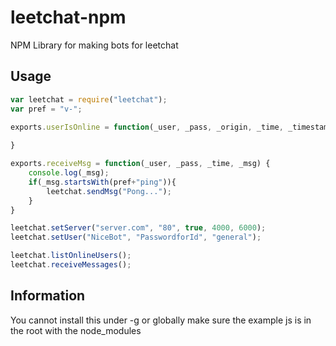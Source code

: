 # leetchat-npm
NPM Library for making bots for leetchat
## Usage
```js
var leetchat = require("leetchat");
var pref = "v-";

exports.userIsOnline = function(_user, _pass, _origin, _time, _timestamp) {
	
}

exports.receiveMsg = function(_user, _pass, _time, _msg) {
	console.log(_msg);
	if(_msg.startsWith(pref+"ping")){
		leetchat.sendMsg("Pong...");
	}
}

leetchat.setServer("server.com", "80", true, 4000, 6000);
leetchat.setUser("NiceBot", "PasswordforId", "general");

leetchat.listOnlineUsers();
leetchat.receiveMessages();
```
## Information
You cannot install this under -g or globally
make sure the example js is in the root with the node_modules
